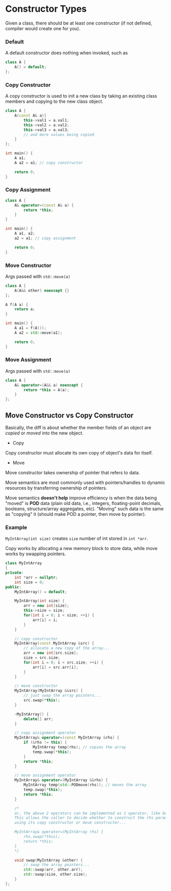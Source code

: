 # Constructor Types

Given a class, there should be at least one constructor (if not defined, compiler would create one for you).

### Default 

A default constructor does nothing when invoked, such as
```cpp
class A {
    A() = default;
};
```

### Copy Constructor

A copy constructor is used to init a new class by taking an existing class members and copying to the new class object.

```cpp
class A {
    A(const A& a){
        this->val1 = a.val1;
        this->val2 = a.val2;
        this->val3 = a.val3;
        // and more values being copied
    }
};

int main() {
    A a1;
    A a2 = a1; // copy constructor

    return 0;
}
```

### Copy Assignment

```cpp
class A {
    A& operator=(const A& a) {
        return *this;
    }
}

int main() {
    A a1, a2;
    a2 = a1; // copy assignment

    return 0;
}
```

### Move Constructor

Args passed with `std::move(a)`

```cpp
class A {
    A(A&& other) noexcept {}
};

A f(A a) {
    return a;
}

int main() {
    A a1 = f(A());
    A a2 = std::move(a1);

    return 0;
}
```

### Move Assignment

Args passed with `std::move(a)`

```cpp
class A {
    A& operator=(A&& a) noexcept {
        return *this = A(a);
    }
};
```

## Move Constructor vs Copy Constructor

Basically, the diff is about whether the member fields of an object are *copied* or *moved* into the new object.

* Copy

Copy constructor must allocate its own copy of object's data for itself. 

* Move

Move constructor takes ownership of pointer that refers to data.

Move semantics are most commonly used with pointers/handles to dynamic resources by transferring ownership of pointers.

Move semantics **doesn't help** improve efficiency is when the data being "moved" is **POD** data (plain old data, i.e., integers, floating-point decimals, booleans, structure/array aggregates, etc).
"Moving" such data is the same as "copying" it (should make POD a pointer, then move by pointer).

### Example

`MyIntArray(int size)` creates `size` number of int stored in `int *arr`.

Copy works by allocating a new memory block to store data, while move works by swapping pointers.

```cpp
class MyIntArray
{
private:
    int *arr = nullptr;
    int size = 0;
public:
    MyIntArray() = default;

    MyIntArray(int size) {
        arr = new int[size];
        this->size = size;
        for(int i = 0; i < size; ++i) {
            arr[i] = i;
        }
    }

    // copy constructor
    MyIntArray(const MyIntArray &src) {
        // allocate a new copy of the array...
        arr = new int[src.size];
        size = src.size;
        for(int i = 0; i < src.size; ++i) {
            arr[i] = src.arr[i];
        }
    }

    // move constructor
    MyIntArray(MyIntArray &&src) {
        // just swap the array pointers...
        src.swap(*this);
    }

    ~MyIntArray() {
        delete[] arr;
    }

    // copy assignment operator
    MyIntArray& operator=(const MyIntArray &rhs) {
        if (&rhs != this) {
            MyIntArray temp(rhs); // copies the array
            temp.swap(*this);
        }
        return *this;
    }

    // move assignment operator
    MyIntArray& operator=(MyIntArray &&rhs) {
        MyIntArray temp(std::PODmove(rhs)); // moves the array
        temp.swap(*this);
        return *this;
    }

    /*
    or, the above 2 operators can be implemented as 1 operator, like below.
    This allows the caller to decide whether to construct the rhs parameter
    using its copy constructor or move constructor...

    MyIntArray& operator=(MyIntArray rhs) {
        rhs.swap(*this);
        return *this;
    }
    */

    void swap(MyIntArray &other) {
        // swap the array pointers...
        std::swap(arr, other.arr);
        std::swap(size, other.size);
    }
};
```